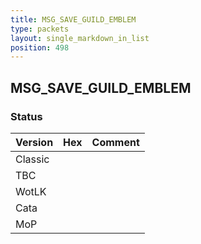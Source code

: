 ```yaml
---
title: MSG_SAVE_GUILD_EMBLEM
type: packets
layout: single_markdown_in_list
position: 498
---
```


## MSG_SAVE_GUILD_EMBLEM

### Status

Version | Hex | Comment
---------- | ---------- | ---------- 
Classic |  |  
TBC |  |  
WotLK |  |  
Cata |  |  
MoP |  |  